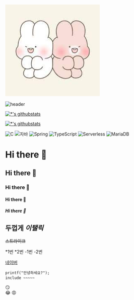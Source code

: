 <img src='images/다운로드.jpg' width=300 heght=300> </img>




![header](https://capsule-render.vercel.app/api?type=egg&color=auto&height=300&section=header&text=깃허브%20특강&fontSize=90)

[![*'s githubstats](https://github-readme-stats.vercel.app/api?username=tkdcksqkr98)](https://github.com/tkdcksqkr98)

[![*'s githubstats](https://github-readme-stats.vercel.app/api?username=tkdcksqkr98&show_icons=true&theme=radical)](https://github.com/tkdcksqkr98)

![C](https://img.shields.io/badge/-C-123456?style=flat-square&logo=C&logoColor=black)
![자바](https://img.shields.io/badge/-자바-007396?style=flat&logo=Java&logoColor=ffffff)
![Spring](https://img.shields.io/badge/-Spring-6DB33F?style=for-the-badge&logo=Spring&logoColor=white)
![TypeScript](https://img.shields.io/badge/-TypeScript-3178C6?style=flat-square&logo=TypeScript&logoColor=white)
![Serverless](https://img.shields.io/badge/-Serverless-FD5750?style=flat-square&logo=Serverless&logoColor=magenta)
![MariaDB](https://img.shields.io/badge/-MariaDB-1F305F?style=flat-square&logo=mariadb&logoColor=white)
# Hi there 👋
## Hi there 👋
### Hi there 👋
#### Hi there 👋
##### Hi there 👋

**두껍게**
*이탤릭*
--
~~스트라이크~~

*1번
*2번
-1번
-2번


[네이버](http://naver.com)
```
printf("안녕하세요?");
include ~~~~~
```
:smirk:  <br>
:joy: 
:rage:
